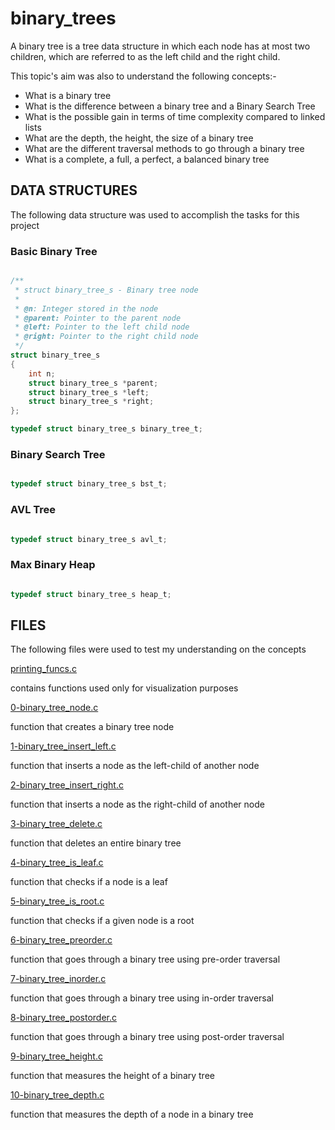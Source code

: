 # binary_trees
A binary tree is a tree data structure in which each node has at most two children, which are referred to as the left child and the right child.

This topic's aim was also to understand the following concepts:-

* What is a binary tree
* What is the difference between a binary tree and a Binary Search Tree
* What is the possible gain in terms of time complexity compared to linked lists
* What are the depth, the height, the size of a binary tree
* What are the different traversal methods to go through a binary tree
* What is a complete, a full, a perfect, a balanced binary tree


## DATA STRUCTURES

The following data structure was used to accomplish the tasks for this project

### Basic Binary Tree

```c

/**
 * struct binary_tree_s - Binary tree node
 *
 * @n: Integer stored in the node
 * @parent: Pointer to the parent node
 * @left: Pointer to the left child node
 * @right: Pointer to the right child node
 */
struct binary_tree_s
{
    int n;
    struct binary_tree_s *parent;
    struct binary_tree_s *left;
    struct binary_tree_s *right;
};

typedef struct binary_tree_s binary_tree_t;

```

### Binary Search Tree

```c

typedef struct binary_tree_s bst_t;

```

### AVL Tree

```c

typedef struct binary_tree_s avl_t;

```

### Max Binary Heap

```c

typedef struct binary_tree_s heap_t;

```

## FILES

The following files were used to test my understanding on the concepts

[printing_funcs.c](../master/printing_funcs.c)

contains functions used only for visualization purposes

[0-binary_tree_node.c](../master/0-binary_tree_node.c)

function that creates a binary tree node

[1-binary_tree_insert_left.c](../master/1-binary_tree_insert_left.c)

function that inserts a node as the left-child of another node

[2-binary_tree_insert_right.c](../master/2-binary_tree_insert_right.c)

function that inserts a node as the right-child of another node

[3-binary_tree_delete.c](../master/3-binary_tree_delete.c)

function that deletes an entire binary tree

[4-binary_tree_is_leaf.c](../master/4-binary_tree_is_leaf.c)

function that checks if a node is a leaf

[5-binary_tree_is_root.c](../master/5-binary_tree_is_root.c)

function that checks if a given node is a root

[6-binary_tree_preorder.c](../master/6-binary_tree_preorder.c)

function that goes through a binary tree using pre-order traversal

[7-binary_tree_inorder.c](../master/7-binary_tree_inorder.c)

function that goes through a binary tree using in-order traversal

[8-binary_tree_postorder.c](../master/8-binary_tree_postorder.c)

function that goes through a binary tree using post-order traversal

[9-binary_tree_height.c](../master/9-binary_tree_height.c)

function that measures the height of a binary tree

[10-binary_tree_depth.c](../master/10-binary_tree_depth.c)

function that measures the depth of a node in a binary tree

